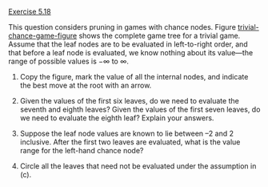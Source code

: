 [Exercise 5.18](5-18/)

This question considers pruning in games with chance nodes.
Figure [trivial-chance-game-figure](#trivial-chance-game-figure) shows the complete
game tree for a trivial game. Assume that the leaf nodes are to be
evaluated in left-to-right order, and that before a leaf node is
evaluated, we know nothing about its value—the range of possible values
is $-\infty$ to $\infty$.

1.  Copy the figure, mark the value of all the internal nodes, and
    indicate the best move at the root with an arrow.

2.  Given the values of the first six leaves, do we need to evaluate the
    seventh and eighth leaves? Given the values of the first seven
    leaves, do we need to evaluate the eighth leaf? Explain
    your answers.

3.  Suppose the leaf node values are known to lie between –2 and 2
    inclusive. After the first two leaves are evaluated, what is the
    value range for the left-hand chance node?

4.  Circle all the leaves that need not be evaluated under the
    assumption in (c).
